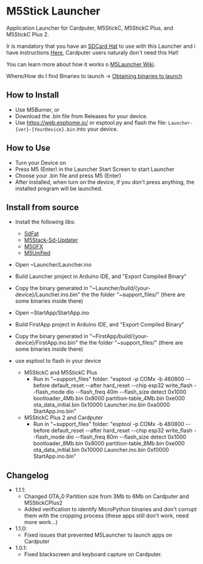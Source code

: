 # M5Stick Launcher
Application Launcher for Cardputer, M5StickC, M5StickC Plus, and M5StickC Plus 2.


Ir is mandatory that you have an [SDCard Hat](https://www.thingiverse.com/thing:6459069) to use with this Launcher and i have instructions [Here](https://www.thingiverse.com/thing:6459069), Cardputer users naturaly don´t need this Hat!

You can learn more about how it works o [M5Launcher Wiki](https://github.com/bmorcelli/M5Stick-Launcher/wiki/Explaining-the-project).

Where/How do I find Binaries to launch -> [Obtaining binaries to launch](https://github.com/bmorcelli/M5Stick-Launcher/wiki/Obtaining-binaries-to-launch)



## How to Install
* Use M5Burner, or
* Download the .bin file from Releases for your device.
* Use https://web.esphome.io/ or esptool.py and flash the file: `Launcher-{ver}-{YourDevice}.bin` into your device.

## How to Use
* Turn your Device on
* Press M5 (Enter) in the Launcher Start Screen to start Launcher
* Choose your .bin file and press M5 (Enter)
* After installed, when turn on the device, if you don't press anything, the installed program will be launched.


## Install from source
* Install the following libs:
    * [SdFat](https://github.com/greiman/SdFat)
    * [M5Stack-Sd-Updater](https://github.com/tobozo/M5Stack-SD-Updater/)
    * [M5GFX](https://github.com/m5stack/M5GFX)
    * [M5Unified](https://github.com/m5stack/M5Unified)

* Open ~Launcher/Launcher.ino
* Build Launcher project in Arduino IDE, and "Export Compiled Binary"
* Copy the binary generated in "~Launcher/build/{your-device}/Launcher.ino.bin" the the folder "~support_files/" (there are some binaries inside there)
* Open ~StartApp/StartApp.ino
* Build FirstApp project in Arduino IDE, and "Export Compiled Binary"
* Copy the binary generated in "~FirstApp/build/{your-device}/FirstApp.ino.bin" the the folder "~support_files/" (there are some binaries inside there)
* use esptool to flash in your device
    * M5StickC and M5StickC Plus
        * Run in "~support_files\" folder:    "esptool -p COMx -b 460800 --before default_reset --after hard_reset --chip esp32 write_flash --flash_mode dio --flash_freq 40m --flash_size detect 0x1000 bootloader_4Mb.bin 0x8000 partition-table_4Mb.bin 0xe000 ota_data_initial.bin  0x10000 Launcher.ino.bin  0xa0000 StartApp.ino.bin"
    * M5StickC Plus 2 and Cardputer
        * Run in "~support_files\" folder:    "esptool -p COMx -b 460800 --before default_reset --after hard_reset --chip esp32 write_flash --flash_mode dio --flash_freq 80m --flash_size detect 0x1000 bootloader_8Mb.bin 0x8000 partition-table_8Mb.bin 0xe000 ota_data_initial.bin  0x10000 Launcher.ino.bin  0xf0000 StartApp.ino.bin"


## Changelog
* 1.1.1: 
     * Changed OTA_0 Partition size from 3Mb to 6Mb on Cardputer and M5StickCPlus2
     * Added verification to identify MicroPython binaries and don't corrupt them with the cropping process (these apps still don't work, need more work...)
* 1.1.0:
     * Fixed issues that prevented M5Launcher to launch apps on Cardputer
* 1.0.1:
     * Fixed blackscreen and keyboard capture on Cardputer.
